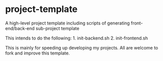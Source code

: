 project-template
================

A high-level project template including scripts of generating front-end/back-end sub-project template

This intends to do the following:
    1. init-backend.sh
    2. init-frontend.sh

This is mainly for speeding up developing my projects.
All are welcome to fork and improve this template.
